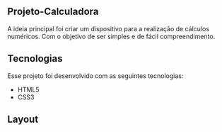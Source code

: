 ## Projeto-Calculadora
A ideia principal foi criar um dispositivo para a realização de cálculos numéricos. Com o objetivo de ser simples e de fácil compreendimento.

## Tecnologias
Esse projeto foi desenvolvido com as seguintes tecnologias:
- HTML5
- CSS3

## Layout
